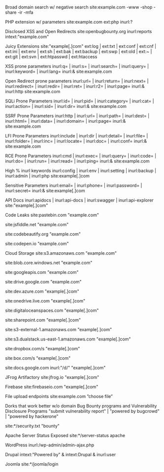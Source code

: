 Broad domain search w/ negative search
site:example.com -www -shop -share -ir -mfa

PHP extension w/ parameters
site:example.com ext:php inurl:?

Disclosed XSS and Open Redirects
site:openbugbounty.org inurl:reports intext:"example.com"

Juicy Extensions
site:"example[.]com" ext:log | ext:txt | ext:conf | ext:cnf | ext:ini | ext:env | ext:sh | ext:bak | ext:backup | ext:swp | ext:old | ext:~ | ext:git | ext:svn | ext:htpasswd | ext:htaccess

XSS prone parameters
inurl:q= | inurl:s= | inurl:search= | inurl:query= | inurl:keyword= | inurl:lang= inurl:& site:example.com

Open Redirect prone parameters
inurl:url= | inurl:return= | inurl:next= | inurl:redirect= | inurl:redir= | inurl:ret= | inurl:r2= | inurl:page= inurl:& inurl:http site:example.com

SQLi Prone Parameters
inurl:id= | inurl:pid= | inurl:category= | inurl:cat= | inurl:action= | inurl:sid= | inurl:dir= inurl:& site:example.com

SSRF Prone Parameters
inurl:http | inurl:url= | inurl:path= | inurl:dest= | inurl:html= | inurl:data= | inurl:domain= | inurl:page= inurl:& site:example.com

LFI Prone Parameters
inurl:include | inurl:dir | inurl:detail= | inurl:file= | inurl:folder= | inurl:inc= | inurl:locate= | inurl:doc= | inurl:conf= inurl:& site:example.com

RCE Prone Parameters
inurl:cmd | inurl:exec= | inurl:query= | inurl:code= | inurl:do= | inurl:run= | inurl:read= | inurl:ping= inurl:& site:example.com

High % inurl keywords
inurl:config | inurl:env | inurl:setting | inurl:backup | inurl:admin | inurl:php site:example[.]com

Sensitive Parameters
inurl:email= | inurl:phone= | inurl:password= | inurl:secret= inurl:& site:example[.]com

API Docs
inurl:apidocs | inurl:api-docs | inurl:swagger | inurl:api-explorer site:"example[.]com"

Code Leaks
site:pastebin.com "example.com"

site:jsfiddle.net "example.com"

site:codebeautify.org "example.com"

site:codepen.io "example.com"

Cloud Storage
site:s3.amazonaws.com "example.com"

site:blob.core.windows.net "example.com"

site:googleapis.com "example.com"

site:drive.google.com "example.com"

site:dev.azure.com "example[.]com"

site:onedrive.live.com "example[.]com"

site:digitaloceanspaces.com "example[.]com"

site:sharepoint.com "example[.]com"

site:s3-external-1.amazonaws.com "example[.]com"

site:s3.dualstack.us-east-1.amazonaws.com "example[.]com"

site:dropbox.com/s "example[.]com"

site:box.com/s "example[.]com"

site:docs.google.com inurl:"/d/" "example[.]com"

JFrog Artifactory
site:jfrog.io "example[.]com"

Firebase
site:firebaseio.com "example[.]com"

File upload endpoints
site:example.com ”choose file”

Dorks that work better w/o domain
Bug Bounty programs and Vulnerability Disclosure Programs
"submit vulnerability report" | "powered by bugcrowd" | "powered by hackerone"

site:*/security.txt "bounty"

Apache Server Status Exposed
site:*/server-status apache

WordPress
inurl:/wp-admin/admin-ajax.php

Drupal
intext:"Powered by" & intext:Drupal & inurl:user

Joomla
site:*/joomla/login

